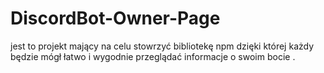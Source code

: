 # DiscordBot-Owner-Page
 
jest to projekt mający na celu stowrzyć bibliotekę npm
dzięki której każdy będzie mógł łatwo i wygodnie przeglądać informacje o swoim bocie
.